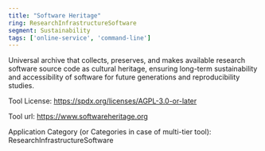 ```yaml
---
title: "Software Heritage"
ring: ResearchInfrastructureSoftware
segment: Sustainability
tags: ['online-service', 'command-line']
---
```

Universal archive that collects, preserves, and makes available research software source code as cultural heritage, ensuring long-term sustainability and accessibility of software for future generations and reproducibility studies.

Tool License: https://spdx.org/licenses/AGPL-3.0-or-later

Tool url: https://www.softwareheritage.org

Application Category (or Categories in case of multi-tier tool): ResearchInfrastructureSoftware
